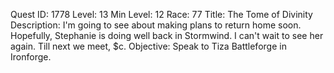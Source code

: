 Quest ID: 1778
Level: 13
Min Level: 12
Race: 77
Title: The Tome of Divinity
Description: I'm going to see about making plans to return home soon. Hopefully, Stephanie is doing well back in Stormwind. I can't wait to see her again. Till next we meet, $c.
Objective: Speak to Tiza Battleforge in Ironforge.
